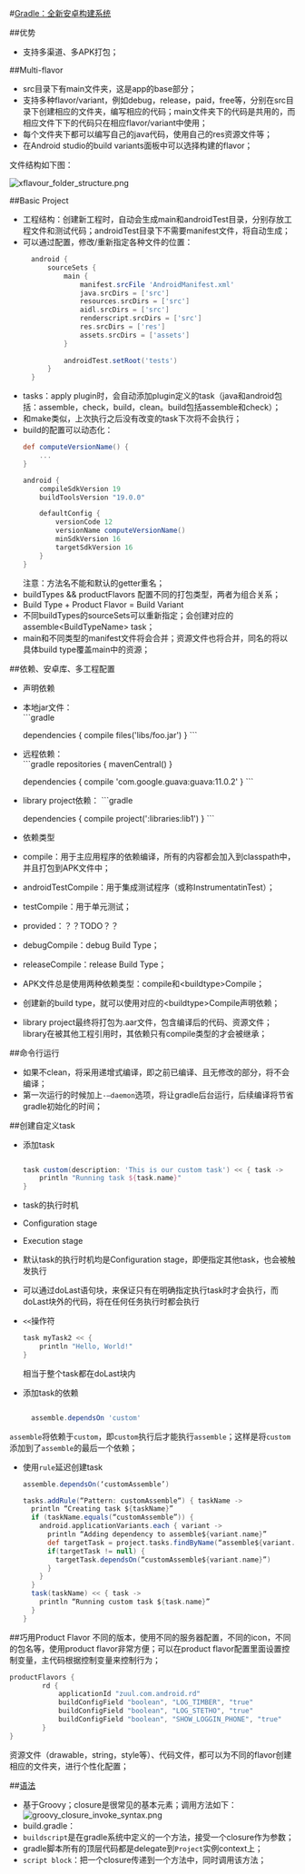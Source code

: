 #[Gradle：全新安卓构建系统](http://tools.android.com/tech-docs/new-build-system/user-guide)

##优势
+  支持多渠道、多APK打包；

##Multi-flavor
+  src目录下有main文件夹，这是app的base部分；
+  支持多种flavor/variant，例如debug，release，paid，free等，分别在src目录下创建相应的文件夹，编写相应的代码；main文件夹下的代码是共用的，而相应文件下下的代码只在相应flavor/variant中使用；
+  每个文件夹下都可以编写自己的java代码，使用自己的res资源文件等；
+  在Android studio的build variants面板中可以选择构建的flavor；
  
文件结构如下图：  

![xflavour_folder_structure.png](../assets/xflavour_folder_structure.png)

##Basic Project
+  工程结构：创建新工程时，自动会生成main和androidTest目录，分别存放工程文件和测试代码；androidTest目录下不需要manifest文件，将自动生成；
+  可以通过配置，修改/重新指定各种文件的位置：
    ```gradle
      android {
          sourceSets {
              main {
                  manifest.srcFile 'AndroidManifest.xml'
                  java.srcDirs = ['src']
                  resources.srcDirs = ['src']
                  aidl.srcDirs = ['src']
                  renderscript.srcDirs = ['src']
                  res.srcDirs = ['res']
                  assets.srcDirs = ['assets']
              }
      
              androidTest.setRoot('tests')
          }
      }
    ```
+  tasks：apply plugin时，会自动添加plugin定义的task（java和android包括：assemble，check，build，clean。build包括assemble和check）；
+  和make类似，上次执行之后没有改变的task下次将不会执行；
+  build的配置可以动态化：  
    ```gradle
    def computeVersionName() {
        ...
    }
    
    android {
        compileSdkVersion 19
        buildToolsVersion "19.0.0"
    
        defaultConfig {
            versionCode 12
            versionName computeVersionName()
            minSdkVersion 16
            targetSdkVersion 16
        }
    }
    ```
    注意：方法名不能和默认的getter重名；
+  buildTypes && productFlavors    配置不同的打包类型，两者为组合关系；
  +  Build Type + Product Flavor = Build Variant
  +  不同buildTypes的sourceSets可以重新指定；会创建对应的assemble&lt;BuildTypeName&gt; task；
  +  main和不同类型的manifest文件将会合并；资源文件也将合并，同名的将以具体build type覆盖main中的资源；
  
##依赖、安卓库、多工程配置
+  声明依赖
  +  本地jar文件：  
    ```gradle
    
      dependencies {
          compile files('libs/foo.jar')
      }
    ```
  +  远程依赖：  
    ```gradle
      repositories {
          mavenCentral()
      }
      
      
      dependencies {
          compile 'com.google.guava:guava:11.0.2'
      }
    ```
  +  library project依赖：
    ```gradle
    
      dependencies {
          compile project(':libraries:lib1')
      }
    ```
+  依赖类型
  +  compile：用于主应用程序的依赖编译，所有的内容都会加入到classpath中，并且打包到APK文件中；
  +  androidTestCompile：用于集成测试程序（或称InstrumentatinTest）；
  +  testCompile：用于单元测试；
  +  provided：？？TODO？？
  +  debugCompile：debug Build Type；
  +  releaseCompile：release Build Type；
  +  APK文件总是使用两种依赖类型：compile和&lt;buildtype&gt;Compile；
  +  创建新的build type，就可以使用对应的&lt;buildtype&gt;Compile声明依赖；
+  library project最终将打包为.aar文件，包含编译后的代码、资源文件；library在被其他工程引用时，其依赖只有compile类型的才会被继承；

##命令行运行
+  如果不clean，将采用递增式编译，即之前已编译、且无修改的部分，将不会编译；
+  第一次运行的时候加上`-–daemon`选项，将让gradle后台运行，后续编译将节省gradle初始化的时间；

##创建自定义task
+  添加task  
    ```gradle  
    
    task custom(description: 'This is our custom task') << { task ->
        println "Running task ${task.name}"
    }
    ```
+  task的执行时机
  +  Configuration stage
  +  Execution stage
  +  默认task的执行时机均是Configuration stage，即便指定其他task，也会被触发执行
  +  可以通过doLast语句块，来保证只有在明确指定执行task时才会执行，而doLast块外的代码，将在任何任务执行时都会执行
  +  `<<`操作符  
      ```groovy
      task myTask2 << {
          println "Hello, World!" 
      }
      ```  
      相当于整个task都在doLast块内

+  添加task的依赖  
    ```gradle  
    
      assemble.dependsOn 'custom'
    
    ```
`assemble`将依赖于`custom`，即`custom`执行后才能执行`assemble`；这样是将`custom`添加到了`assemble`的最后一个依赖；

+  使用`rule`延迟创建task  
    ```gradle
    assemble.dependsOn(‘customAssemble’)
    
    tasks.addRule(“Pattern: customAssemble“) { taskName ->
      println “Creating task ${taskName}”
      if (taskName.equals(“customAssemble”)) {
        android.applicationVariants.each { variant ->
          println “Adding dependency to assemble${variant.name}”
          def targetTask = project.tasks.findByName(“assemble${variant.name}”)
          if(targetTask != null) {
            targetTask.dependsOn(“customAssemble${variant.name}”)
          }
        }
      }
      task(taskName) << { task ->
        println “Running custom task ${task.name}”
      }
    }
    ```
    
##巧用Product Flavor
不同的版本，使用不同的服务器配置，不同的icon，不同的包名等，使用product flavor非常方便；可以在product flavor配置里面设置控制变量，主代码根据控制变量来控制行为；
```gradle
productFlavors {
        rd {
            applicationId "zuul.com.android.rd"
            buildConfigField "boolean", "LOG_TIMBER", "true"
            buildConfigField "boolean", "LOG_STETHO", "true"
            buildConfigField "boolean", "SHOW_LOGGIN_PHONE", "true"
        }
}
```
资源文件（drawable，string，style等）、代码文件，都可以为不同的flavor创建相应的文件夹，进行个性化配置；


##[语法](http://trickyandroid.com/gradle-tip-2-understanding-syntax/)
+  基于Groovy；closure是很常见的基本元素；调用方法如下：  
![groovy_closure_invoke_syntax.png](../assets/groovy_closure_invoke_syntax.png)
+  build.gradle：
  +  `buildscript`是在gradle系统中定义的一个方法，接受一个closure作为参数；
  +  gradle脚本所有的顶层代码都是delegate到`Project`实例context上；
  +  `script block`：把一个closure传递到一个方法中，同时调用该方法；